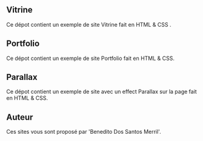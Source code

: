 
## Vitrine
Ce dépot contient un exemple de site Vitrine fait en HTML & CSS .

## Portfolio
Ce dépot contient un exemple de site Portfolio fait en HTML & CSS.

## Parallax
Ce dépot contient un exemple de site avec un effect Parallax sur la page fait en HTML & CSS.

## Auteur
Ces sites vous sont proposé par 'Benedito Dos Santos Merril'.

